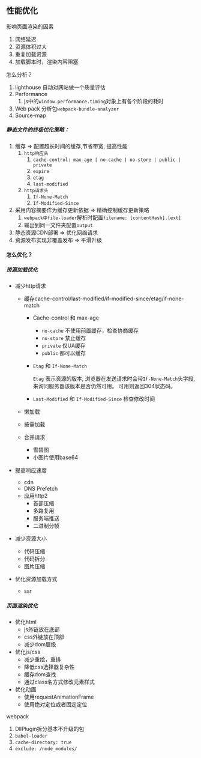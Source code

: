 ## 性能优化

影响页面渲染的因素

1. 网络延迟
2. 资源体积过大
3. 重复加载资源
4. 加载脚本时，渲染内容阻塞



怎么分析？

1. lighthouse 自动对网站做一个质量评估
2. Performance
   1. js中的`window.performance.timing`对象上有各个阶段的耗时
3. Web pack 分析包`webpack-bundle-analyzer`
4. Source-map



##### 静态文件的终极优化策略：

1. 缓存 => 配置超长时间的缓存,节省带宽, 提高性能
   1. `http响应头`
      1. `cache-control: max-age | no-cache | no-store | public | private`
      2. `expire`
      3. `etag`
      4. `last-modified`
   2. `http请求头`
      1. `If-None-Match`
      2. `If-Modified-Since`
2. 采用内容摘要作为缓存更新依据 => 精确控制缓存更新策略
   1. `webpack中file-loader`解析时配置`filename: [contentHash].[ext]`
   2. 输出到同一文件夹配置`output`
3. 静态资源CDN部署 => 优化网络请求
4. 资源发布实现非覆盖发布 => 平滑升级



#### 怎么优化？

##### 资源加载优化

+ 减少http请求

  + 缓存cache-control/last-modified/if-modified-since/etag/if-none-match

    + Cache-control  和 max-age

      + `no-cache` 不使用前置缓存，检查协商缓存
      + `no-store` 禁止缓存
      + `private` 仅UA缓存
      + `public` 都可以缓存

    + `Etag` 和 `If-None-Match`

      `Etag` 表示资源的版本, 浏览器在发送请求时会带`If-None-Match`头字段, 来询问服务器该版本是否仍然可用。 可用则返回304状态码。

    + `Last-Modified` 和 `If-Modified-Since` 检查修改时间

  + 懒加载

  + 按需加载

  + 合并请求

    + 雪碧图
    + 小图片使用base64 

+ 提高响应速度

  + cdn
  + DNS Prefetch
  + 应用http2
    + 首部压缩
    + 多路复用
    + 服务端推送
    + 二进制分帧

+ 减少资源大小

  + 代码压缩
  + 代码拆分
  + 图片压缩

+ 优化资源加载方式

  + ssr



##### 页面渲染优化

+ 优化html
  + js外链放在底部
  + css外链放在顶部
  + 减少dom层级
+ 优化js/css
  + 减少重绘，重排
  + 降低css选择器复杂性
  + 缓存dom查找
  + 通过class名方式修改元素样式
+ 优化动画
  + 使用requestAnimationFrame
  + 使用绝对定位或者固定定位

webpack

1. DllPlugin拆分基本不升级的包
2.  `babel-loader`
   1. `cache-directory: true`
   2. `exclude: /node_modules/`